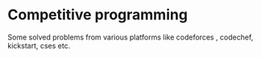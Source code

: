 # Competitive programming

Some solved problems from various platforms like codeforces , codechef, kickstart, cses etc.
